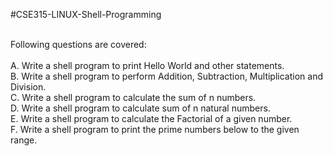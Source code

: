 #CSE315-LINUX-Shell-Programming

<br>Following questions are covered:<br><br> 
A. Write a shell program to print Hello World and other statements.<br> 
B. Write a shell program to perform Addition, Subtraction, Multiplication and Division.<br>
C. Write a shell program to calculate the sum of n numbers.<br>
D. Write a shell program to calculate sum of n natural numbers.<br>
E. Write a shell program to calculate the Factorial of a given number.<br>
F. Write a shell program to print the prime numbers below to the given range.<br>